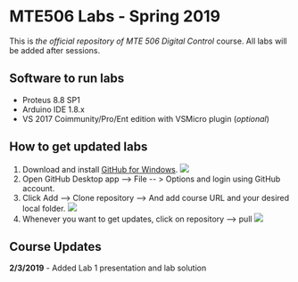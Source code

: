 # MTE506 Labs - Spring 2019

This is *the official repository of MTE 506 Digital Control* course. All labs will be added after sessions.

## Software to run labs

 - Proteus 8.8 SP1
 - Arduino IDE 1.8.x
 - VS 2017 Coimmunity/Pro/Ent edition with VSMicro plugin (*optional*)

## How to get updated labs

 

 1. Download and install [GitHub for Windows](https://desktop.github.com/).
 ![](https://github.com/wbadry/MTE405/blob/master/images/GitHub%20For%20Windows%20Desktop.png)
 2. Open GitHub Desktop app --> File -- > Options and login using GitHub account.
 3. Click Add --> Clone repository --> And add course URL and your desired local folder.
 ![](https://github.com/wbadry/MTE405/blob/master/images/Clone%20Github.png)
4. Whenever you want to get updates, click on repository --> pull
![](https://github.com/wbadry/MTE405/blob/master/images/Pull%20update.png)


## Course Updates
**2/3/2019** - Added Lab 1 presentation and lab solution
